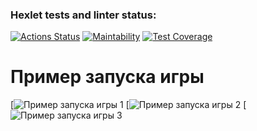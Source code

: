 ### Hexlet tests and linter status:
[![Actions Status](https://github.com/Asya-67/java-project-61/actions/workflows/hexlet-check.yml/badge.svg)](https://github.com/Asya-67/java-project-61/actions)
[![Maintability](https://api.codeclimate.com/v1/badges/3be770d53ee6df288ece/maintainability)](https://codeclimate.com/github/Asya-67/java-project-61/maintainability)
[![Test Coverage](https://api.codeclimate.com/v1/badges/3be770d53ee6df288ece/test_coverage)](https://codeclimate.com/github/Asya-67/java-project-61/test_coverage)


# Пример запуска игры
[![Пример запуска игры 1](https://asciinema.org/a/qdi1cmSUPTKmXqTxAxY8B69Mr)
[![Пример запуска игры 2](https://asciinema.org/a/c3ijNSulJbgdocKHQKFq65bwy)
[![Пример запуска игры 3](https://asciinema.org/a/s7IJLEIeaX50rnBKBvX0CCHFb)
